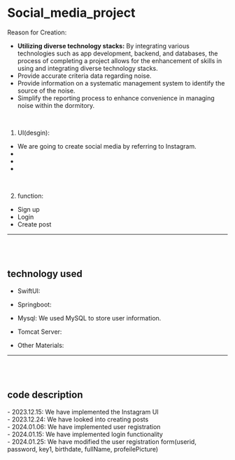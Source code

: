 # Social_media_project

  Reason for Creation:
  - <b>Utilizing diverse technology stacks:</b> By integrating various technologies such as app development, backend, and databases, the process of completing a project allows for the enhancement of skills in using and integrating diverse technology stacks.
  - Provide accurate criteria data regarding noise.
  - Provide information on a systematic management system to identify the source of the noise.
  - Simplify the reporting process to enhance convenience in managing noise within the dormitory.

<br>






1. UI(desgin):
  - We are going to create social media by referring to Instagram.
  - 
  - 
  - 

<br>

2. function:
  - Sign up
  - Login
  - Create post


<hr>
<br>
<br>
<h2>technology used</h2>

- SwiftUI: 

- Springboot: 
  
- Mysql: We used MySQL to store user information.
  
- Tomcat Server: 
  
- Other Materials:

<hr>
<br>
<br>
<h2>code description</h2>
  - 2023.12.15: We have implemented the Instagram UI <br>
  - 2023.12.24: We have looked into creating posts <br>
  - 2024.01.06: We have implemented user registration <br>
  - 2024.01.15: We have implemented login functionality <br>
  - 2024.01.25: We have modified the user registration form(userid, password, key1, birthdate, fullName, profeilePicture) <br>

